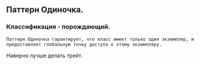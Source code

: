 ## Паттерн Одиночка.
### Классификация - порождающий.

`
Паттерн Одиночка гарантирует, что класс имеет только один экземпляр, и предоставляет глобальную точку доступа к
этому экземпляру.
`

Наверно лучше делать трейт.